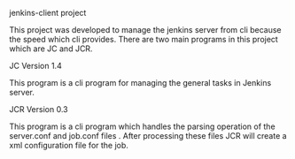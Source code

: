 jenkins-client project

This project was developed to manage the jenkins server from cli because the speed which cli provides.
There are two main programs in this project which are JC and JCR.

JC Version 1.4

This program is a cli program for managing the general tasks in Jenkins server.


JCR Version 0.3

This program is a cli program which handles the parsing operation of  the server.conf and job.conf files . After processing these files
JCR will create a xml configuration file for the job.
